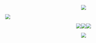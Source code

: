 <p align="center">
<img src="https://64.media.tumblr.com/9fd58a223da5e52b91d47881cf65c269/c3f2bfed2dca505a-71/s1280x1920/8d02d53e1c85f858ce0e5168c3b2efd7fbeff53c.pnj"/>
</p>

<p align="left">
<img src="https://files.catbox.moe/o6cqpp.png"
"/>
<div align="center">
  
<div align="">
    <a href="https://starpkmn.straw.page/"><img src="https://files.catbox.moe/m8amnl.png"><a href="https://cursed-speech.carrd.co/"><img src="https://files.catbox.moe/u8t5h4.png"><a href="https://starpkmn.atabook.org/"><img src="https://files.catbox.moe/5ohs4i.png">


![](https://komarev.com/ghpvc/?username=docziegler&color=C69F2B&style=flat-square&label=ꔫ)

